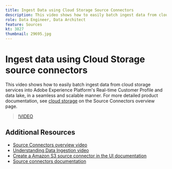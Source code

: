 ```yaml
---
title: Ingest Data using Cloud Storage Source Connectors
description: This video shows how to easily batch ingest data from cloud storage services into Adobe Experience Platform's Real-time Customer Profile and data lake, in a seamless and scalable manner.
role: Data Engineer, Data Architect
feature: Sources
kt: 3827
thumbnail: 29695.jpg
---
```


# Ingest data using Cloud Storage source connectors

This video shows how to easily batch ingest data from cloud storage services into Adobe Experience Platform's Real-time Customer Profile and data lake, in a seamless and scalable manner. For more detailed product documentation, see [cloud storage](https://experienceleague.adobe.com/docs/experience-platform/sources/home.html?lang=en#cloud-storage) on the Source Connectors overview page.

>[!VIDEO](https://video.tv.adobe.com/v/29695?quality=12&learn=on)

## Additional Resources

* [Source Connectors overview video](overview.md)
* [Understanding Data Ingestion video](understanding-data-ingestion.md)
* [Create a Amazon S3 source connector in the UI documentation](https://experienceleague.adobe.com/docs/experience-platform/sources/ui-tutorials/create/cloud-storage/s3.html)
* [Source connectors documentation](https://experienceleague.adobe.com/docs/experience-platform/sources/home.html)